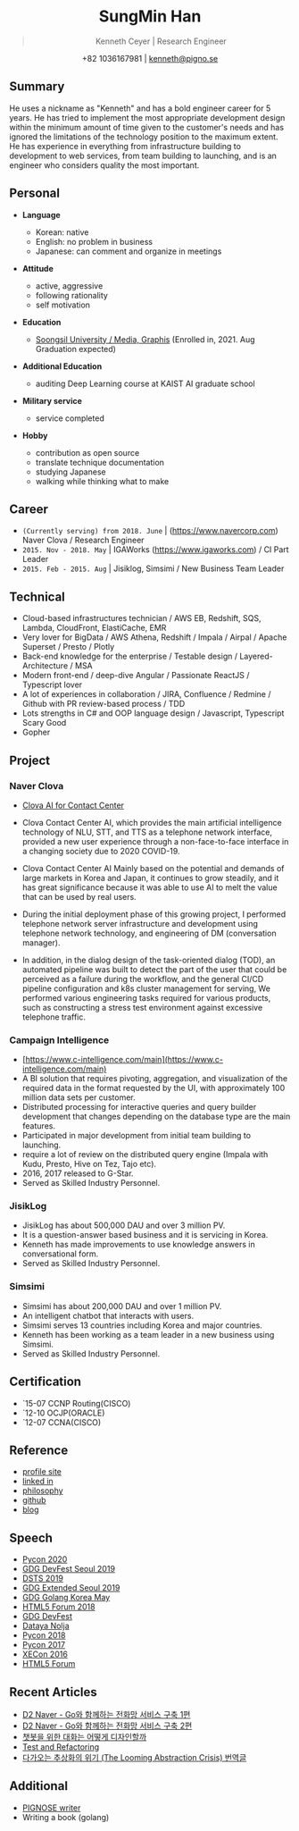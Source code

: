 <h1 align="center">SungMin Han</h1>
<blockquote align="center">Kenneth Ceyer | Research Engineer</blockquote>
<p align="center">+82 1036167981 | <a href="mailto://kenneth@pigno.se">kenneth@pigno.se</a></p>

## Summary

He uses a nickname as "Kenneth" and has a bold engineer career for 5 years. He has tried to implement the most appropriate development design within the minimum amount of time given to the customer's needs and has ignored the limitations of the technology position to the maximum extent. He has experience in everything from infrastructure building to development to web services, from team building to launching, and is an engineer who considers quality the most important.

## Personal

- **Language**
   - Korean: native
   - English: no problem in business
   - Japanese: can comment and organize in meetings

- **Attitude**
   - active, aggressive
   - following rationality
   - self motivation

- **Education**
   - [Soongsil University / Media, Graphis](http://eng.ssu.ac.kr/web/eng) (Enrolled in, 2021. Aug Graduation expected)
   
- **Additional Education**
   - auditing Deep Learning course at KAIST AI graduate school

- **Military service**
   - service completed

- **Hobby**
   - contribution as open source
   - translate technique documentation
   - studying Japanese
   - walking while thinking what to make

## Career

- `(Currently serving) from 2018. June` | (https://www.navercorp.com) Naver Clova / Research Engineer
- `2015. Nov - 2018. May` | IGAWorks (https://www.igaworks.com) / CI Part Leader
- `2015. Feb - 2015. Aug` | Jisiklog, Simsimi / New Business Team Leader

## Technical

- Cloud-based infrastructures technician / AWS EB, Redshift, SQS, Lambda, CloudFront, ElastiCache, EMR
- Very lover for BigData / AWS Athena, Redshift / Impala / Airpal / Apache Superset / Presto / Plotly
- Back-end knowledge for the enterprise / Testable design / Layered-Architecture / MSA
- Modern front-end / deep-dive Angular / Passionate ReactJS / Typescript lover
- A lot of experiences in collaboration / JIRA, Confluence / Redmine / Github with PR review-based process / TDD
- Lots strengths in C# and OOP language design / Javascript, Typescript Scary Good
- Gopher

## Project

### Naver Clova

- [Clova AI for Contact Center](https://clova.ai/aicontactcenter)
- Clova Contact Center AI, which provides the main artificial intelligence technology of NLU, STT, and TTS as a telephone network interface, provided a new user experience through a non-face-to-face interface in a changing society due to 2020 COVID-19.

- Clova Contact Center AI Mainly based on the potential and demands of large markets in Korea and Japan, it continues to grow steadily, and it has great significance because it was able to use AI to melt the value that can be used by real users.

- During the initial deployment phase of this growing project, I performed telephone network server infrastructure and development using telephone network technology, and engineering of DM (conversation manager).

- In addition, in the dialog design of the task-oriented dialog (TOD), an automated pipeline was built to detect the part of the user that could be perceived as a failure during the workflow, and the general CI/CD pipeline configuration and k8s cluster management for serving, We performed various engineering tasks required for various products, such as constructing a stress test environment against excessive telephone traffic.

### Campaign Intelligence

- [https://www.c-intelligence.com/main](https://www.c-intelligence.com/main)
- A BI solution that requires pivoting, aggregation, and visualization of the required data in the format requested by the UI, with approximately 100 million data sets per customer.
- Distributed processing for interactive queries and query builder development that changes depending on the database type are the main features.
- Participated in major development from initial team building to launching.
- require a lot of review on the distributed query engine (Impala with Kudu, Presto, Hive on Tez, Tajo etc).
- 2016, 2017 released to G-Star.
- Served as Skilled Industry Personnel.

### JisikLog

- JisikLog has about 500,000 DAU and over 3 million PV.
- It is a question-answer based business and it is servicing in Korea.
- Kenneth has made improvements to use knowledge answers in conversational form.
- Served as Skilled Industry Personnel.

### Simsimi

- Simsimi has about 200,000 DAU and over 1 million PV.
- An intelligent chatbot that interacts with users.
- Simsimi serves 13 countries including Korea and major countries.
- Kenneth has been working as a team leader in a new business using Simsimi.
- Served as Skilled Industry Personnel.

## Certification

- `15-07 CCNP Routing(CISCO)
- `12-10 OCJP(ORACLE)
- `12-07 CCNA(CISCO)

## Reference

- [profile site](https://www.pigno.se)
- [linked in](https://www.linkedin.com/in/sungmin-han-768419133/)
- [philosophy](https://www.pigno.se/pignose-principle.html)
- [github](https://www.github.com/KennethanCeyer)
- [blog](https://blog.pigno.se)

## Speech

- [Pycon 2020](https://www.slideshare.net/KennethCeyer/in-python-open-source-pycon-korea-2020)
- [GDG DevFest Seoul 2019](https://www.slideshare.net/KennethCeyer/ai-gdg-devfest-seoul-2019-187630418)
- [DSTS 2019](https://www.slideshare.net/KennethCeyer/dsts-2019)
- [GDG Extended Seoul 2019](https://www.slideshare.net/KennethCeyer/allreduce-for-distributed-learning-io-extended-seoul-152862108)
- [GDG Golang Korea May](https://www.slideshare.net/KennethCeyer/grpc-goroutine-gdg-golang-korea-2019)
- [HTML5 Forum 2018](https://www.slideshare.net/KennethCeyer/deep-dive-into-modern-frameworks-html5-forum-2018-124511710)
- [GDG DevFest](https://www.slideshare.net/KennethCeyer/gdg-devfest-2017-seoul-82177288)
- [Dataya Nolja](https://www.slideshare.net/KennethCeyer/ss-80764533)
- [Pycon 2018](https://www.slideshare.net/KennethCeyer/pycon-korea-2018-109833085)
- [Pycon 2017](https://www.slideshare.net/KennethCeyer/dealing-with-python-reactively-pycon-korea-2017)
- [XECon 2016](https://www.slideshare.net/KennethCeyer/angularjs-2-version-1-and-reactjs-69546904)
- [HTML5 Forum](https://www.slideshare.net/KennethCeyer/deep-dive-into-modern-frameworks-html5-forum-2018-124511710)

## Recent Articles

- [D2 Naver - Go와 함께하는 전화망 서비스 구축 1편](https://d2.naver.com/helloworld/5827706)
- [D2 Naver - Go와 함께하는 전화망 서비스 구축 2편](https://d2.naver.com/helloworld/0814313)
- [챗봇을 위한 대화는 어떻게 디자인할까](https://d2.naver.com/helloworld/2110494)
- [Test and Refactoring](https://www.slideshare.net/KennethCeyer/test-and-refactoring-139432204)
- [다가오는 추상화의 위기 (The Looming Abstraction Crisis) 번역글](https://blog.pigno.se/post/183565621043/%EB%8B%A4%EA%B0%80%EC%98%A4%EB%8A%94-%EC%B6%94%EC%83%81%ED%99%94%EC%9D%98-%EC%9C%84%EA%B8%B0-the-looming-abstraction-crisis-%EB%B2%88%EC%97%AD%EA%B8%80)

## Additional

- [PIGNOSE writer](https://www.facebook.com/PIGNOSE-1735920843294891/)
- Writing a book (golang)
